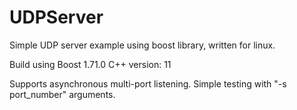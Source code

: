 # UDPServer
Simple UDP server example using boost library, written for linux.

Build using Boost 1.71.0
C++ version: 11

Supports asynchronous multi-port listening.
Simple testing with "-s port_number" arguments.
